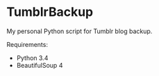 # TumblrBackup
My personal Python script for Tumblr blog backup.

Requirements:
- Python 3.4
- BeautifulSoup 4
